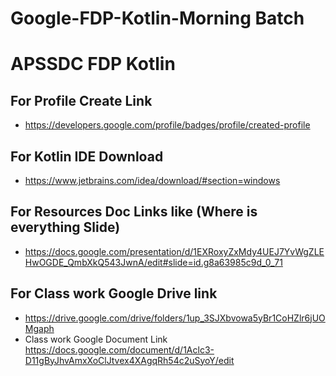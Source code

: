 # Google-FDP-Kotlin-Morning Batch 
# APSSDC FDP Kotlin 
## For Profile Create Link
* https://developers.google.com/profile/badges/profile/created-profile
## For Kotlin IDE Download 
* https://www.jetbrains.com/idea/download/#section=windows
## For Resources Doc Links like (Where is everything Slide)
* https://docs.google.com/presentation/d/1EXRoxyZxMdy4UEJ7YvWgZLEHwOGDE_QmbXkQ543JwnA/edit#slide=id.g8a63985c9d_0_71
## For Class work Google Drive link
* https://drive.google.com/drive/folders/1up_3SJXbvowa5yBr1CoHZlr6jUOMgaph
* Class work Google Document Link https://docs.google.com/document/d/1Aclc3-D11gByJhvAmxXoClJtvex4XAgqRh54c2uSyoY/edit

